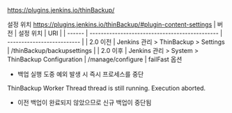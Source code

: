https://plugins.jenkins.io/thinBackup/


설정 위치
https://plugins.jenkins.io/thinBackup/#plugin-content-settings
| 버전     | 설정 위치                                          | URI                        |
| ------ | ---------------------------------------------- | -------------------------- |
| 2.0 이전 | Jenkins 관리 > ThinBackup > Settings             | /thinBackup/backupsettings |
| 2.0 이후 | Jenkins 관리 > System > ThinBackup Configuration | /manage/configure          |
failFast 옵션
- 백업 실행 도중 예외 발생 시 즉시 프로세스를 중단

ThinBackup Worker Thread thread is still running. Execution aborted.
- 이전 백업이 완료되지 않았으므로 신규 백업이 중단됨

